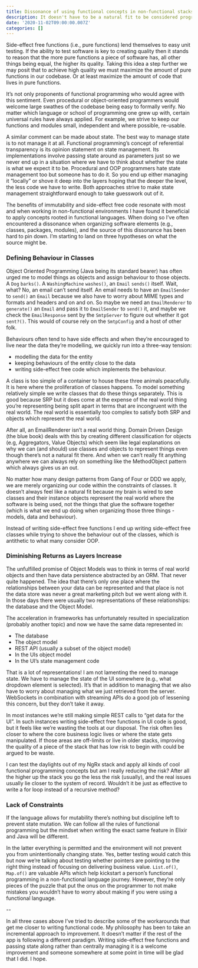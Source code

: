 ```yaml
---
title: Dissonance of using functional concepts in non-functional stacks
description: It doesn't have to be a natural fit to be considered progression.
date: '2020-11-02T09:00:00.007Z'
categories: []
---
```


Side-effect free functions (i.e., pure functions) lend themselves to easy unit testing. If the ability to test software is key to creating quality then it stands to reason that the more pure functions a piece of software has, all other things being equal, the higher its quality. Taking this idea a step further we may posit that to achieve high quality we must maximize the amount of pure functions in our codebase. Or at least maximize the amount of code that lives in pure functions.

It’s not only proponents of functional programming who would agree with this sentiment. Even procedural or object-oriented programmers would welcome large swathes of the codebase being easy to formally verify. No matter which language or school of programming one grew up with, certain universal rules have always applied. For example, we strive to keep our functions and modules small, independent and where possible, re-usable.

A similar comment can be made about state. The best way to manage state is to not manage it at all. Functional programming’s concept of referential transparency is its opinion statement on state management. Its implementations involve passing state around as parameters just so we never end up in a situation where we have to think about whether the state is what we expect it to be. Procedural and OOP programmers hate state management too but someone has to do it. So you end up either managing it “locally” or shove it deep into the layers hoping that the deeper the level, the less code we have to write. Both approaches strive to make state management straightforward enough to take guesswork out of it.

The benefits of immutability and side-effect free code resonate with most and when working in non-functional environments I have found it beneficial to apply concepts rooted in functional languages. When doing so I’ve often encountered a dissonance when organizing software elements (e.g., classes, packages, modules), and the source of this dissonance has been hard to pin down. I’m starting to land on three hypotheses on what the source might be.

### Defining Behaviour in Classes

Object Oriented Programming (Java being its standard bearer) has often urged me to model things as objects and assign behaviour to those objects. A `Dog` `barks()`. A `WashingMachine` `washes()`, an `Email` `sends()` itself. Wait, what? No, an email can’t send itself. An email needs to have an `EmailSender` to `send()` an `Email` because we also have to worry about MIME types and formats and headers and on and on. So maybe we need an `EmailRenderer` to `generate()` an `Email` and pass it to `EmailSender` to `send()` it, and maybe we check the `EmailResponse` sent by the `SmtpServer` to figure out whether it got `sent?()`. This would of course rely on the `SmtpConfig` and a host of other folk.

Behaviours often tend to have side effects and when they’re encouraged to live near the data they’re modelling, we quickly run into a three-way tension:

- modelling the data for the entity
- keeping behaviours of the entity close to the data
- writing side-effect free code which implements the behaviour.

A class is too simple of a container to house these three animals peacefully. It is here where the proliferation of classes happens. To model something relatively simple we write classes that do these things separately. This is good because SRP but it does come at the expense of the real world thing you’re representing being split apart in terms that are incongruent with the real world. The real world is essentially too complex to satisfy both SRP and objects which represent the real world.

After all, an EmailRenderer isn’t a real world thing. Domain Driven Design (the blue book) deals with this by creating different classification for objects (e.g, Aggregators, Value Objects) which seem like legal explanations on why we can (and should) use classes and objects to represent things even though there’s not a natural fit there. And when we can’t really fit anything anywhere we can always rely on something like the MethodObject pattern which always gives us an out.

No matter how many design patterns from Gang of Four or DDD we apply, we are merely organizing our code within the constraints of classes. It doesn’t always feel like a natural fit because my brain is wired to see classes and their instance objects represent the real world where the software is being used, not the things that glue the software together (which is what we end up doing when organizing those three things - models, data and behaviour).

Instead of writing side-effect free functions I end up writing side-effect free classes while trying to shove the behaviour out of the classes, which is antithetic to what many consider OOP.

### Diminishing Returns as Layers Increase

The unfulfilled promise of Object Models was to think in terms of real world objects and then have data persistence abstracted by an ORM. That never quite happened. The idea that there’s only one place where the relationships between your data can be represented and that place is not the data store was never a great marketing pitch but we went along with it. In those days there were usually two representations of these relationships: the database and the Object Model.

The acceleration in frameworks has unfortunately resulted in specialization (probably another topic) and now we have the same data represented in:

- The database
- The object model
- REST API (usually a subset of the object model)
- In the UIs object model
- In the UI’s state management code

That is a lot of representations! I am not lamenting the need to manage state. We have to manage the state of the UI somewhere (e.g., what dropdown element is selected). It’s that in addition to managing that we also have to worry about managing what we just retrieved from the server. WebSockets in combination with streaming APIs do a good job of lessening this concern, but they don’t take it away.

In most instances we’re still making simple REST calls to “get data for the UI”. In such instances writing side-effect free functions in UI code is good, but it feels like we’re wasting the tools at our disposal. The risk often lies closer to where the core business logic lives or where the state gets manipulated. If those areas are off-limits or live in older stacks, improving the quality of a piece of the stack that has low risk to begin with could be argued to be waste.

I can test the daylights out of my NgRx stack and apply all kinds of cool functional programming concepts but am I really reducing the risk? After all the higher up the stack you go the less the risk (usually), and the real issues usually lie closer to the system of record. Wouldn’t it be just as effective to write a for loop instead of a recursive method?

### Lack of Constraints

If the language allows for mutability there’s nothing but discipline left to prevent state mutation. We can follow all the rules of functional programming but the mindset when writing the exact same feature in Elixir and Java will be different.

In the latter everything is permitted and the environment will not prevent you from unintentionally changing state. Yes, better testing would catch this but now we’re talking about testing whether pointers are pointing to the right thing instead of focusing on delivering business value. `List.of()`, `Map.of()` are valuable APIs which help kickstart a person’s functional programming in a non-functional language journey. However, they’re only pieces of the puzzle that put the onus on the programmer to not make mistakes you wouldn’t have to worry about making if you were using a functional language.

--

In all three cases above I’ve tried to describe some of the workarounds that get me closer to writing functional code. My philosophy has been to take an incremental approach to improvement. It doesn’t matter if the rest of the app is following a different paradigm. Writing side-effect free functions and passing state along rather than centrally managing it is a welcome improvement and someone somewhere at some point in time will be glad that I did. I hope.

